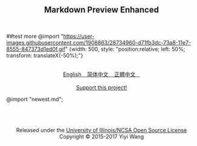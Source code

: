 <center>
  <h2 style="border-bottom: none;"> Markdown Preview Enhanced </h2>
</center><br>

<!-- anchor -->
##test more
@import "https://user-images.githubusercontent.com/1908863/28734960-d71fb3dc-73a8-11e7-8555-847373d1ed0f.gif" {width: 500, style: "position:relative; left: 50%; transform: translateX(-50%);"}
<br>
<br>
<p align="center">
<a href="https://shd101wyy.github.io/markdown-preview-enhanced/#/"> English &nbsp;&nbsp; </a>
<a href="https://shd101wyy.github.io/markdown-preview-enhanced/#/zh-cn/"> 简体中文 &nbsp;&nbsp; </a>
<a href="https://shd101wyy.github.io/markdown-preview-enhanced/#/zh-tw/"> 正體中文 &nbsp;&nbsp; </a> <br><br>
<a href="https://shd101wyy.github.io/markdown-preview-enhanced/#/backers">Support this project!</a>
</p>

<!-- anchor -->

@import "newest.md";

<!-- anchor -->

<center>
<br><br><br>
Released under the <a href="../LICENSE.md">University of Illinois/NCSA Open Source License</a><br>
Copyright © 2015-2017 Yiyi Wang
</center>
